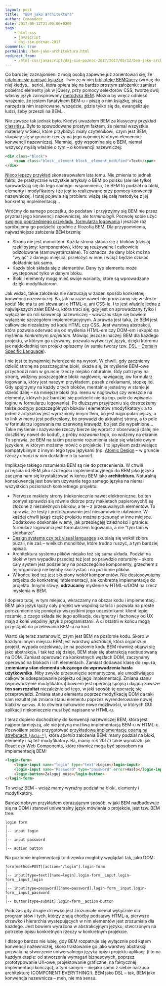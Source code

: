 ```yaml
---
layout: post
title:  "BEM jako architektura"
author: Comandeer
date: 2017-05-12T21:00:00+0200
tags: 
    - html-css
    - javascript
    - daj-sie-poznac-2017
comments: true
permalink: /bem-jako-architektura.html
redirect_from:
    - /html-css/javascript/daj-sie-poznac-2017/2017/05/12/bem-jako-architektura.html
---
```


Co bardziej zaznajomieni z moją osobą zapewne już zorientowali się, że [udało mi się napisać książkę](http://helion.pl/ksiazki/javascript-programowanie-zaawansowane-tomasz-comandeer-jakut,jascpz.htm). Tworzę w niej [bibliotekę BEMQuery](https://github.com/BEMQuery) (wrócę do niej kiedyś… serio), która opiera się na bardzo prostym założeniu: zamiast pobierać elementy jak w jQuery, przy pomocy selektorów CSS, tworzę swój własny język zainspirowany [metodyką BEM](https://en.bem.info/). Można by wręcz odnieść wrażenie, że jestem fanatykiem BEM-u – piszę o nim książkę, piszę narzędzia nim inspirowane, wszędzie, gdzie tylko się da, ewangelizuję ludzi, żeby przeszli na BEM…

Nie zawsze tak jednak było. Kiedyś uważałem BEM za klasyczny przykład [classitisu](https://www.steveworkman.com/html5-2/standards/2009/classitis-the-new-css-disease/). Było to spowodowane prostym faktem, że niemal wszystkie materiały w Sieci, które przybliżyć miały czytelnikowi, czym jest BEM, skupiały się w gruncie rzeczy na jego najmniej istotnym elemencie: konwencji nazewniczej. Niemniej, gdy wspomina się o BEM, niemal wszyscy myślą właśnie o tym – o konwencji nazewniczej:

```html
<div class="block">
	<span class="block__element block__element_modified">Text</span>
</div>
```

[Nieco lepszy przykład](http://pasjaonline.pl/krotki-przyklad-na-zywo/) skonstruowałem lata temu. Nie zmienia to jednak faktu, że praktycznie wszystkie artykuły o BEM po polsku (ale nie tylko) sprowadzają się do tego samego: wspomnienia, że BEM to podział na bloki, elementy i modyfikatory i że jest to realizowane przy pomocy konwencji nazewniczej. I tutaj pojawia się problem: wiążę się całą metodykę z jej konkretną implementacją…

Wróćmy do samego początku, do podstaw i przyjrzyjmy się BEM nie przez pryzmat jego konwencji nazewniczej, ale _terminologii_. Pozwolę sobie użyć [swojego poprzedniego przykładu, formularza logowania](http://codepen.io/Comandeer/pen/epbaYM) i jeszcze raz spróbujemy go podzielić zgodnie z filozofią BEM. Dla przypomnienia, najważniejsze założenia BEM brzmią:

*   Strona nie jest monolitem. Każda strona składa się z bloków (dzisiaj rzeklibyśmy: komponentów), które są reużywalne i całkowicie odizolowane (samowystarczalne). To oznacza, że dany blok można "wyjąć" z danego miejsca, przełożyć w inne i wciąż będzie działać dokładnie tak samo.
*   Każdy blok składa się z elementów. Dany typ elementu może występować tylko w danym bloku.
*   Bloki i elementy mogą mieć swoje warianty, które są wprowadzane dzięki modyfikatorom.

Jak widać, takie założenia nie narzucają w żaden sposób konkretnej konwencji nazewniczej. Ba, jak na razie nawet nie poruszamy się w sferze kodu! Nie ma tu ani słowa ani o HTML-u, ani CSS-ie. I to jest właśnie jedna z największych zalet BEM-u, która traci się, gdy jest on sprowadzany tylko i wyłącznie do roli konwencji nazewniczej – wówczas staje się bowiem wyłącznie szczegółem implementacyjnym. A prawda jest taka, że BEM jest całkowicie niezależny od kodu HTML czy CSS. Jest warstwą abstrakcji, która pozwala oderwać się od myślenia HTML-em czy DOM-em i skupić na myśleniu _konkretnym projektem_. Mówiąc jeszcze inaczej: BEM dla każdego projektu, w którym go używamy, pozwala wytworzyć _język_, dzięki któremu jak najdokładniej ten projekt opiszemy (w sumie tworzy tzw. [DSL – Domain Specific Language](https://en.wikipedia.org/wiki/Domain-specific_language)).

I nie jest to bynajmniej twierdzenie na wyrost. W chwili, gdy zaczniemy dzielić stronę na poszczególne bloki, okaże się, że myślenie BEM-owe przychodzi nam w gruncie rzeczy niejako naturalnie. Gdy patrzymy na stronę, widzimy poszczególne bloki: nagłówek, nawigację, ów formularz logowania, który jest naszym przykładem, pasek z reklamami, stopkę itd. Gdy spojrzymy na każdy z tych bloków, mentalnie jesteśmy w stanie je dzielić dalej – na mniejsze bloki (np. menu w nagłówku) czy wreszcie na elementy, których już bardziej się podzielić nie da (np. pole do wpisania loginu w formularzu logowania). Po dłuższym przyjrzeniu się dostrzeżemy także podtypy poszczególnych bloków i elementów (modyfikatory): a to jeden z artykułów jest wyróżniony innym tłem, bo jest najpopularniejszy, a to link w menu jest podkreślony, bo prowadzi do aktualnej strony, a to pole w formularzu logowania ma czerwoną krawędź, bo jest źle wypełnione… Takie myślenie i nazywanie rzeczy bierze się wprost z obserwacji (dalej nie doszliśmy nawet do kodu!), z próby _nazwania_ tego, co widzimy na ekranie. To sprawia, że BEM na takim poziomie rozumienia staje się właśnie owym językiem, w którym możemy mówić o projekcie. I to językiem zadziwiająco kompatybilnym z innymi tego typu językami (np. [Atomic Design](http://bradfrost.com/blog/post/atomic-web-design/) – w gruncie rzeczy chodzi w nim dokładnie o to samo!).

Implikacje takiego rozumienia BEM są nie do przecenienia. W chwili przejścia od BEM jako szczegółu implementacyjnego do BEM jako języka zaczyna nam się krystalizować w końcu BEM jako **architektura**. Naturalną konsekwencją jest bowiem używanie tego samego języka na niemal wszystkich poziomach konkretnego projektu:

*   Pierwsze makiety strony (niekoniecznie nawet elektroniczne, bo ten pomysł sprawdzi się równie dobrze przy makietach papierowych!) są złożone z niezależnych bloków, a te – z przesuwalnych elementów. To sprawia, że testy i prototypowanie jest niesamowicie ułatwione. W każdej chwili jakąś część projektu można przesunąć w inne miejsce. Dodatkowo doskonale wiemy, jak przebiegają zależności i granice: formularz logowania jest formularzem logowania, a nie "tym tam w sidebarze".
*   [Design systems czy też visual languages](https://blog.prototypr.io/design-system-ac88c6740f53) skupiają się wokół zbioru puzzli, nie zaś – wielkich monolitów, które trudno ruszyć, a tym bardziej opisać.
*   Architektura systemu plików niejako też się sama układa. Podział na bloki w tym wypadku przecież też jest po prawdzie _naturalny_ – skoro cały system jest podzielony na poszczególne komponenty, grzechem z tej organizacji nie byłoby skorzystać i na poziomie plików.
*   W końcu kod też jest skupiony wokół komponentów. Nie dostosowujemy projektu do konkretnej implementacji, ale konkretną implementację do projektu. Innymi słowy: **odrzucamy** myślenie w HTML-u/DOM na rzecz myślenia w BEM.

I dopiero tutaj, w tym miejscu, wkraczamy na obszar kodu i implementacji. BEM jako język łączy caly projekt we wspólną całość i pozwala na proste porozumienie się pomiędzy wszystkimi jego uczestnikami: klient lepiej rozumie, z czego składa sie jego aplikacja, designerzy i fachowcy od UX mają z kolei wspólny język z programistami. A ci ostatni w końcu mogą przystąpić do przelewania BEM-u na kod.

Warto się teraz zastanowić, czym jest BEM na poziomie kodu. Skoro w każdym innym miejscu BEM jest _warstwą abstrakcji_, która organizuje projekt, wypada oczekiwać, że na poziomie kodu BEM również objawi się jako abstrakcja. I tak też się dzieje, BEM staje się abstrakcją nadbudowaną na DOM. Zamiast operować na konkretnych węzłach DOM, zaczynamy operować na blokach i ich elementach. Zamiast dodawać klasę do `input`a, **zmieniamy stan elementu służącego do wprowadzenia hasła użytkownika**. Niby zwykłe przesunięcie semantyczne, ale umożliwiające całkowite odseparowanie projektu od jego implementacji. Zmiana stanu (wprowadzenie modyfikatora) bowiem jest operacją spójną i dającą zawsze **ten sam rezultat** niezależnie od tego, w jaki sposób tę operację się przeprowadzi. Zmiana stanu elementu poprzez modyfikację DOM da taki sam rezultat jak zmiana stanu elementu poprzez wyrenderowanie nowej klatki w `canvas`. A to otwiera całkowicie nowe możliwości, w których GUI aplikacji niekoniecznie musi być napisane w HTML-u.

I teraz dopiero dochodzimy do konwencji nazewniczej BEM, która jest najpopularniejszą, ale nie jedyną możliwą implementacją BEM-u w HTML-u. Pozwoliłem sobie przygotować [przykładową implementację opartą na atrybutach `[data-*]`](http://codepen.io/Comandeer/pen/dWeWja), która _spełnia_ założenia BEM: mamy podział na bloki, elementy i są też modyfikatory. Ba, mamy rok 2017 i takie wynalazki jak React czy Web Components, które również mogą być sposobem na implementację BEM:

```html
<login-form>
	<login-input name="login" type="text">Login</login-input>
	<login-input name="Password" type="password" error>Hasło</login-input>
	<login-button>Zaloguj mnie</login-button>
</login-form>
```

To wciąż BEM – wciąż mamy wyraźny podział na bloki, elementy i modyfikatory.

Bardzo dobrym przykładem obrazującym sposób, w jaki BEM nadbudowuje się na DOM i stanowi uniwersalny język mówienia o projekcie, jest tzw. BEM tree:

```
login form
|
|-- input login
|
|-- input password
|
|-- action button
```

Na poziomie implementacji to drzewko mogłoby wyglądać tak, jako DOM:

```
form[method=POST][action="/login"].login-form
|
|-- input[type=text][name=login].login-form__input.login-form__input_login
|
|-- input[type=password][name=password].login-form__input.login-form__input_password
|
|-- button[type=submit].login-form__action-button
```

Podczas gdy drugie drzewko jest zrozumiałe niemal wyłącznie dla programistów i tych, którzy znają choćby podstawy HTML-a, pierwsze drzewko i hierarchia występujących w nim elementów jest zrozumiała dla każdego. Jest bowiem wyrażona w abstrakcyjnym języku, stworzonym na potrzeby opisu konkretnych rzeczy w konkretnym projekcie.

I dlatego bardzo nie lubię, gdy BEM rozpatruje się wyłącznie pod kątem konwencji nazewniczej, skoro traktowanie go jako warstwy abstrakcji pozwala na stworzenie uniwersalnego języka opisu projektu aplikacji (i to na każdym etapie: od stworzenia wymagań biznesowych, poprzez prototypowanie UX-owe, projektowanie graficzne, na faktycznej implementacji kończąc), a tym samym – niejako samo z siebie narzuca architekturę (COMPONENT EVERYTHING!). BEM jako DSL – tak, BEM jako konwencja nazewnicza – meh, nie ma sensu.
